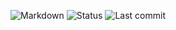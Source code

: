<p align="center">
  <img src="https://img.shields.io/badge/Made%20with-Markdown-blue?style=for-the-badge" alt="Markdown"/>
  <img src="https://img.shields.io/badge/Status-Just%20Chillin'-green?style=for-the-badge" alt="Status"/>
  <img src="https://img.shields.io/github/last-commit/ungaul/ungaul?style=for-the-badge&label=Last%20commit" alt="Last commit"/>
</p>
